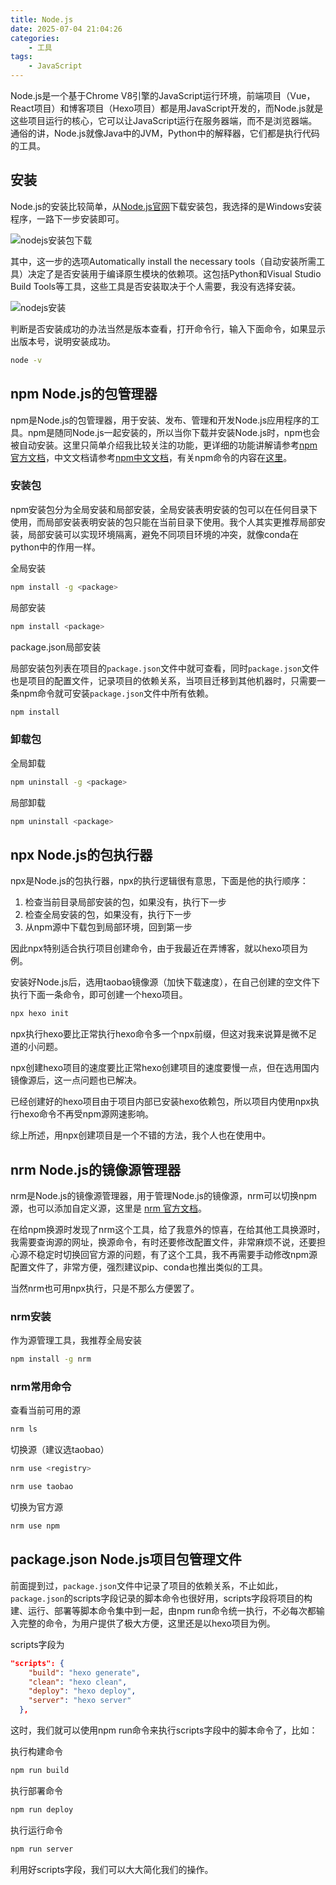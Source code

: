 ```yaml
---
title: Node.js
date: 2025-07-04 21:04:26
categories:
    - 工具
tags:
    - JavaScript
---
```


Node.js是一个基于Chrome V8引擎的JavaScript运行环境，前端项目（Vue，React项目）和博客项目（Hexo项目）都是用JavaScript开发的，而Node.js就是这些项目运行的核心，它可以让JavaScript运行在服务器端，而不是浏览器端。通俗的讲，Node.js就像Java中的JVM，Python中的解释器，它们都是执行代码的工具。

<!-- more -->

## 安装

Node.js的安装比较简单，从[Node.js官网](https://nodejs.org/zh-cn)下载安装包，我选择的是Windows安装程序，一路下一步安装即可。

![nodejs安装包下载](1.png)

其中，这一步的选项Automatically install the necessary tools（自动安装所需工具）决定了是否安装用于编译原生模块的依赖项。这包括Python和Visual Studio Build Tools等工具，这些工具是否安装取决于个人需要，我没有选择安装。

![nodejs安装](2.png)

判断是否安装成功的办法当然是版本查看，打开命令行，输入下面命令，如果显示出版本号，说明安装成功。

```bash
node -v
```

## npm Node.js的包管理器

npm是Node.js的包管理器，用于安装、发布、管理和开发Node.js应用程序的工具。npm是随同Node.js一起安装的，所以当你下载并安装Node.js时，npm也会被自动安装。这里只简单介绍我比较关注的功能，更详细的功能讲解请参考[npm官方文档](https://docs.npmjs.com/)，中文文档请参考[npm中文文档](https://npm.nodejs.cn/)，有关npm命令的内容在[这里](https://npm.nodejs.cn/cli/v11/commands)。

### 安装包

npm安装包分为全局安装和局部安装，全局安装表明安装的包可以在任何目录下使用，而局部安装表明安装的包只能在当前目录下使用。我个人其实更推荐局部安装，局部安装可以实现环境隔离，避免不同项目环境的冲突，就像conda在python中的作用一样。

全局安装

```bash
npm install -g <package>
```

局部安装

```bash
npm install <package>
```

package.json局部安装

局部安装包列表在项目的`package.json`文件中就可查看，同时`package.json`文件也是项目的配置文件，记录项目的依赖关系，当项目迁移到其他机器时，只需要一条npm命令就可安装`package.json`文件中所有依赖。

```bash
npm install
```

### 卸载包

全局卸载

```bash
npm uninstall -g <package>
```

局部卸载

```bash
npm uninstall <package>
```

## npx Node.js的包执行器

npx是Node.js的包执行器，npx的执行逻辑很有意思，下面是他的执行顺序：

1. 检查当前目录局部安装的包，如果没有，执行下一步
2. 检查全局安装的包，如果没有，执行下一步
3. 从npm源中下载包到局部环境，回到第一步

因此npx特别适合执行项目创建命令，由于我最近在弄博客，就以hexo项目为例。

安装好Node.js后，选用taobao镜像源（加快下载速度），在自己创建的空文件下执行下面一条命令，即可创建一个hexo项目。

```bash
npx hexo init
```

npx执行hexo要比正常执行hexo命令多一个npx前缀，但这对我来说算是微不足道的小问题。

npx创建hexo项目的速度要比正常hexo创建项目的速度要慢一点，但在选用国内镜像源后，这一点问题也已解决。

已经创建好的hexo项目由于项目内部已安装hexo依赖包，所以项目内使用npx执行hexo命令不再受npm源网速影响。

综上所述，用npx创建项目是一个不错的方法，我个人也在使用中。

## nrm Node.js的镜像源管理器

nrm是Node.js的镜像源管理器，用于管理Node.js的镜像源，nrm可以切换npm源，也可以添加自定义源，这里是 [nrm 官方文档](https://github.com/Pana/nrm)。

在给npm换源时发现了nrm这个工具，给了我意外的惊喜，在给其他工具换源时，我需要查询源的网址，换源命令，有时还要修改配置文件，非常麻烦不说，还要担心源不稳定时切换回官方源的问题，有了这个工具，我不再需要手动修改npm源配置文件了，非常方便，强烈建议pip、conda也推出类似的工具。

当然nrm也可用npx执行，只是不那么方便罢了。

### nrm安装

作为源管理工具，我推荐全局安装

```bash
npm install -g nrm
```

### nrm常用命令

查看当前可用的源

```bash
nrm ls
```

切换源（建议选taobao）

```bash
nrm use <registry>
```

```bash
nrm use taobao
```

切换为官方源

```bash
nrm use npm
```

## package.json Node.js项目包管理文件

前面提到过，`package.json`文件中记录了项目的依赖关系，不止如此，`package.json`的scripts字段记录的脚本命令也很好用，scripts字段将项目的构建、运行、部署等脚本命令集中到一起，由npm run命令统一执行，不必每次都输入完整的命令，为用户提供了极大方便，这里还是以hexo项目为例。

scripts字段为

```json package.json
"scripts": {
    "build": "hexo generate",
    "clean": "hexo clean",
    "deploy": "hexo deploy",
    "server": "hexo server"
  },
```

这时，我们就可以使用npm run命令来执行scripts字段中的脚本命令了，比如：

执行构建命令

```bash
npm run build
```

执行部署命令

```bash
npm run deploy
```

执行运行命令

```bash
npm run server
```

利用好scripts字段，我们可以大大简化我们的操作。
